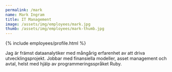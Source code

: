 ```yaml
---
permalink: /mark
name: Mark Ingram
title: IT Management
image: /assets/img/employees/mark.jpg
thumb: /assets/img/employees/mark-thumb.jpg
---
```

{% include employees/profile.html %}

Jag är främst dataanalytiker med mångårig erfarenhet av att driva
utvecklingsprojekt. Jobbar med finansiella modeller, asset management
och avtal, helst med hjälp av programmeringsspråket Ruby.
